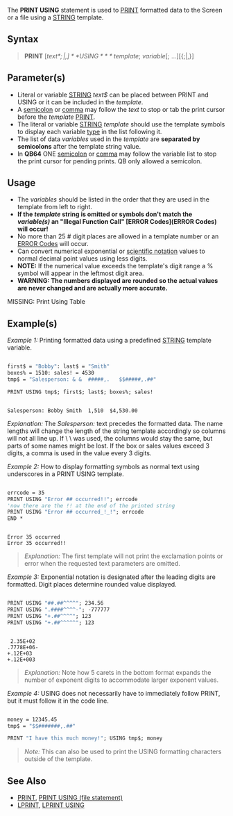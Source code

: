 The **PRINT USING** statement is used to [PRINT](PRINT) formatted data to the Screen or a file using a [STRING](STRING) template.

## Syntax

> **PRINT** [*text$*{;|,}] **USING** *template$*; *variable*[; ...][{;|,}]

## Parameter(s)

* Literal or variable [STRING](STRING) *text$* can be placed between PRINT and USING or it can be included in the *template*.
* A [semicolon](semicolon) or [comma](comma) may follow the *text* to stop or tab the print cursor before the *template* [PRINT](PRINT).
* The literal or variable [STRING](STRING) *template* should use the template symbols to display each variable [type](type) in the list following it.
* The list of data *variables* used in the *template* are **separated by semicolons** after the template string value. 
* In **QB64** ONE [semicolon](semicolon) or [comma](comma) may follow the variable list to stop the print cursor for pending prints. QB only allowed a semicolon.

## Usage

* The *variables* should be listed in the order that they are used in the template from left to right.
* **If the *template* string is omitted or symbols don't match the *variable(s)* an "Illegal Function Call" [ERROR Codes](ERROR Codes) will occur!**
* No more than 25 # digit places are allowed in a template number or an [ERROR Codes](ERROR-Codes) will occur.
* Can convert numerical exponential or [scientific notation](scientific-notation) values to normal decimal point values using less digits.
* **NOTE:** If the numerical value exceeds the template's digit range a % symbol will appear in the leftmost digit area.
* **WARNING: The numbers displayed are rounded so the actual values are never changed and are actually more accurate.**

MISSING: Print Using Table

## Example(s)

*Example 1:* Printing formatted data using a predefined [STRING](STRING) template variable.

```vb

first$ = "Bobby": last$ = "Smith"
boxes% = 1510: sales! = 4530
tmp$ = "Salesperson: & &  #####,.   $$#####,.##"

PRINT USING tmp$; first$; last$; boxes%; sales!

``` 

```text

Salesperson: Bobby Smith  1,510  $4,530.00

```

*Explanation:* The *Salesperson:* text precedes the formatted data. The name lengths will change the length of the string template accordingly so columns will not all line up. If \  \ was used, the columns would stay the same, but parts of some names might be lost. If the box or sales values exceed 3 digits, a comma is used in the value every 3 digits.


*Example 2:* How to display formatting symbols as normal text using underscores in a PRINT USING template.

```vb

errcode = 35
PRINT USING "Error ## occurred!!"; errcode
'now there are the !! at the end of the printed string
PRINT USING "Error ## occurred_!_!"; errcode
END *

```

```text

Error 35 occurred
Error 35 occurred!!

```
 
> *Explanation:* The first template will not print the exclamation points or error when the requested text parameters are omitted.

*Example 3:* Exponential notation is designated after the leading digits are formatted. Digit places determine rounded value displayed.

```vb

PRINT USING "##.##^^^^"; 234.56
PRINT USING ".####^^^^-"; -777777
PRINT USING "+.##^^^^"; 123
PRINT USING "+.##^^^^^"; 123 

```

```text

 2.35E+02
.7778E+06-
+.12E+03
+.12E+003

```

> *Explanation:* Note how 5 carets in the bottom format expands the number of exponent digits to accommodate larger exponent values. 

*Example 4:* USING does not necessarily have to immediately follow PRINT, but it must follow it in the code line.

```vb

money = 12345.45
tmp$ = "$$#######,.##"

PRINT "I have this much money!"; USING tmp$; money 

```

> *Note:* This can also be used to print the USING formatting characters outside of the template.

## See Also
 
* [PRINT](PRINT), [PRINT USING (file statement)](PRINT-USING-(file-statement))
* [LPRINT](LPRINT), [LPRINT USING](LPRINT-USING)
